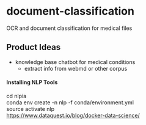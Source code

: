 # document-classification
OCR and document classification for medical files

## Product Ideas
- knowledge base chatbot for medical conditions
    - extract info from webmd or other corpus

#### Installing NLP Tools
cd nlpia  
conda env create -n nlp -f conda/environment.yml  
source activate nlp  
https://www.dataquest.io/blog/docker-data-science/


